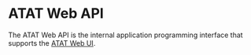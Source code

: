 # ATAT Web API
The ATAT Web API is the internal application programming interface that supports the [ATAT Web UI](https://github.com/dod-ccpo/atat-web-ui).
